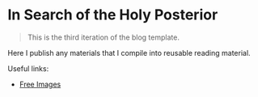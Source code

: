 # In Search of the Holy Posterior

> This is the third iteration of the blog template.

Here I publish any materials that I compile into reusable reading material.

Useful links:

* [Free Images](https://unsplash.com/s/photos/brain?license=free)
